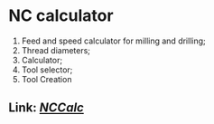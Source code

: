 # NC calculator

1. Feed and speed calculator for milling and drilling;
2. Thread diameters;
3. Calculator;
4. Tool selector;
5. Tool Creation

## Link: [_NCCalc_](https://nccalc.herokuapp.com/)
